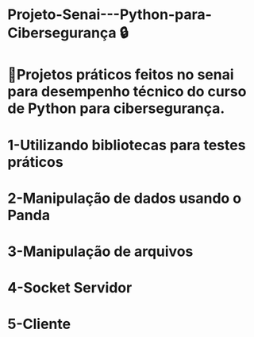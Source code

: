 # Projeto-Senai---Python-para-Cibersegurança :lock:

# :memo:Projetos práticos feitos no senai para desempenho técnico do curso de Python para cibersegurança.

# 1-Utilizando bibliotecas para testes práticos
# 2-Manipulação de dados usando o Panda
# 3-Manipulação de arquivos
# 4-Socket Servidor
# 5-Cliente
